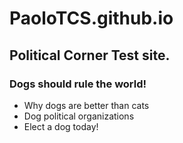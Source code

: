 # PaoloTCS.github.io
## Political Corner Test site.
### Dogs should rule the world! 
- Why dogs are better than cats
- Dog political organizations 
- Elect a dog today!
